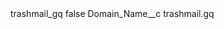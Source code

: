 <?xml version="1.0" encoding="UTF-8"?>
<CustomMetadata xmlns="http://soap.sforce.com/2006/04/metadata" xmlns:xsi="http://www.w3.org/2001/XMLSchema-instance" xmlns:xsd="http://www.w3.org/2001/XMLSchema">
    <label>trashmail_gq</label>
    <protected>false</protected>
    <values>
        <field>Domain_Name__c</field>
        <value xsi:type="xsd:string">trashmail.gq</value>
    </values>
</CustomMetadata>

